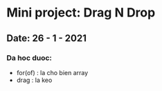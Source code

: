 # Mini project: Drag N Drop

## Date: 26 - 1 - 2021

### Da hoc duoc:
- for(of) : la cho bien array
- drag : la keo

